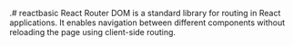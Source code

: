 .# reactbasic
React Router DOM is a standard library for routing in React applications. It enables navigation between different components without reloading the page using client-side routing.

